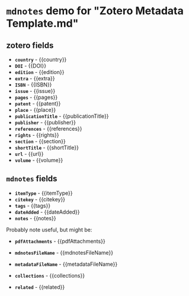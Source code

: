 # `mdnotes` demo for "Zotero Metadata Template.md"

## zotero fields

- **`country`** - {{country}}
- **`DOI`** - {{DOI}}
- **`edition`** - {{edition}}
- **`extra`** - {{extra}}
- **`ISBN`** - {{ISBN}}
- **`issue`** - {{issue}}
- **`pages`** - {{pages}}
- **`patent`** - {{patent}}
- **`place`** - {{place}}
- **`publicationTitle`** - {{publicationTitle}}
- **`publisher`** - {{publisher}}
- **`references`** - {{references}}
- **`rights`** - {{rights}}
- **`section`** - {{section}}
- **`shortTitle`** - {{shortTitle}}
- **`url`** - {{url}}
- **`volume`** - {{volume}}



## `mdnotes`  fields

- **`itemType`** - {{itemType}}
- **`citekey`** - {{citekey}}
- **`tags`** - {{tags}}
- **`dateAdded`** - {{dateAdded}}
- **`notes`** - {{notes}}

Probably note useful, but might be:

- **`pdfAttachments`** - {{pdfAttachments}}

- **`mdnotesFileName`** - {{mdnotesFileName}}

- **`metadataFileName`** - {{metadataFileName}}

- **`collections`** - {{collections}}

- **`related`** - {{related}}

  